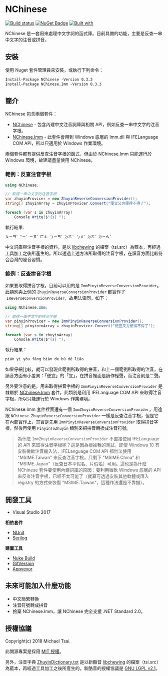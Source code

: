 # NChinese

[![Build status](https://ci.appveyor.com/api/projects/status/mtuddcaa62v7kmta/branch/master?svg=true)](https://ci.appveyor.com/project/huanlin/nchinese/branch/master) [![NuGet Badge](https://buildstats.info/nuget/nchinese)](https://www.nuget.org/packages/NChinese/) [![Built with](https://img.shields.io/badge/built%20with-nuke--build-blue.svg)](https://nuke.build/)

NChinese 是一套用來處理中文字詞的函式庫。目前具備的功能，主要是反查一串中文字的注音或拼音。

## 安裝

使用 Nuget 套件管理員來安裝，或執行下列命令：

```txt
Install-Package NChinese -Version 0.3.3
Install-Package NChinese.Imm -Version 0.3.3
```

## 簡介

NChinese 包含兩個套件：

* [NChinese](https://www.nuget.org/packages/NChinese/) - 包含內建中文注音詞庫與相關 API，例如反查一串中文字的注音字根。
* [NChinese.Imm](https://www.nuget.org/packages/NChinese.Imm/) - 此套件會用到 Windows 底層的 Imm.dll 與 IFELanguage COM API，所以只適用於 Windows 作業環境。

兩個套件都有提供反查注音字根的函式，但由於 NChinese.Imm 只能運行於 Windows 環境，故建議盡量使用 NChinese。

### 範例：反查注音字根

```cs
using NChinese;

// 取得一串中文字的注音字根
var zhuyinProvicer = new ZhuyinReverseConversionProvider();
string[] zhuyinArray = zhuyinProvicer.Convert("便宜又方便得不得了");

foreach (var s in zhuyinArray)
    Console.Write($"{s} ");  
```

執行結果:

```txt
ㄆㄧㄢˊ "ㄧˊ ㄧㄡˋ ㄈㄤ ㄅㄧㄢˋ ㄉㄜ˙ ㄅㄨˋ ㄉㄜˊ ㄌㄧㄠˇ
```

中文詞庫與注音字根的資料，是以 [libchewing](https://github.com/chewing/libchewing) 的檔案（tsi.src）為藍本，再經過工具加工之後所產生的。所以透過上述方法所取得的注音字根，在讀音方面比較符合台灣的發音習慣。

### 範例：反查拚音字根

如果要取得拼音字根，目前可以用的是 `ImmPinyinReverseConversionProvider`。此類別與上例的 `ZhuyinReverseConversionProvider` 都實作了  `IReverseConversionProvider`，故用法雷同。如下：

```cs
using NChinese.Imm;

// 取得一串中文字的拼音字根
var pinyinProvicer = new ImmPinyinReverseConversionProvider();
string[] pinyininArray = zhuyinProvicer.Convert("便宜又方便得不得了");

foreach (var s in zhuyinArray)
    Console.Write($"{s} "); 
```

執行結果：

```txt
pián yi yòu fāng biàn de bù dé liǎo 
```

如果仔細比較，就可以發現此範例所取得的拼音，和上一個範例所取得的注音，在讀音方面有小差異：「便宜」的「宜」，在拼音裡面是讀作輕聲，而注音則是二聲。

另外要注意的是，用來取得拼音字根的 `ImmPinyinReverseConversionProvider` 是隸屬於 [NChinese.Imm](https://www.nuget.org/packages/NChinese.Imm/) 套件。此類別是利用 IFELanguage COM API 來取得注音字根，所以只能運行於 Windows 作業環境。

NChinese.Imm 套件裡面還有一個 `ImmZhuyinReverseConversionProvider`，用途跟 `NChinese.ZhuyinReverseConversionProvider` 一樣是反查注音字根，但是它在內部實作上，其實是先用 `ImmPinyinReverseConversionProvider` 取得拼音字根，然後再使用 `PinyinToZhuyin` 類別來把拼音轉換成注音符號。

> 為什麼 `ImmZhuyinReverseConversionProvider` 不直接使用 IFELanguage 的 API 來取得注音字根呢？這是因為根據我的測試，即使 Windows 10 有安裝微軟注音輸入法，IFELanguage COM API 都無法使用 "MSIME.Taiwan" 來反查注音字根，只剩下 "MSIME.China" 和 "MSIME.Japan"（反查日本平假名、片假名）可用。這也是為什麼 NChinese 套件要使用內建詞庫的原因：要利用微軟 Windows 底層的 API 來反查注音字根，已經不太可能了（就算可透過安裝其他軟體或匯入 registry 的方式來恢復 "MSIME.Taiwan"，這種作法還是不靠譜）。

## 開發工具

 * Visual Studio 2017

**相依套件**

 * [NUnit](http://nunit.org/) 
 * [Serilog](https://serilog.net/)

**建置工具**
 
 * [Nuke Build](https://nuke.build/)
 * [GitVersion](https://github.com/GitTools/GitVersion)
 * [Appveyor](https://www.appveyor.com/) 

## 未來可能加入什麼功能

* 中文簡繁轉換
* 注音符號轉成拼音
* 捨棄 NChinese.Imm，讓 NChinese 完全支援 .NET Standard 2.0。

## 授權協議

Copyright(c) 2018 Michael Tsai.

此開源專案是採用 [MIT 授權](https://github.com/huanlin/nchinese/blob/master/LICENSE)。

另外，注音字典 [ZhuyinDictionary.txt](https://github.com/huanlin/nchinese/blob/master/src/NChinese/Phonetic/ZhuyinDictionary.txt) 是以新酷音 [libchewing](https://github.com/chewing/libchewing) 的檔案（tsi.src）為藍本，再經過工具加工之後所產生的。新酷音的授權協議是 [GNU LGPL v2.1](https://github.com/chewing/libchewing/blob/master/COPYING)。

